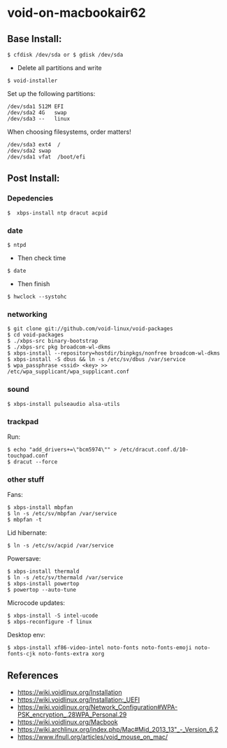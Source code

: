 # void-on-macbookair62

## Base Install: 

```
$ cfdisk /dev/sda or $ gdisk /dev/sda
```
* Delete all partitions and write

```
$ void-installer
```

Set up the following partitions:
```
/dev/sda1 512M EFI
/dev/sda2 4G   swap
/dev/sda3 --   linux
```

When choosing filesystems, order matters!
```
/dev/sda3 ext4  /
/dev/sda2 swap
/dev/sda1 vfat  /boot/efi
```

## Post Install:

### Depedencies

 ```
 $  xbps-install ntp dracut acpid
 ```

### date

 ```
 $ ntpd
 ```
 * Then check time
 ```
 $ date
 ```
 * Then finish
 ```
 $ hwclock --systohc
 ```

### networking
```
$ git clone git://github.com/void-linux/void-packages
$ cd void-packages
$ ./xbps-src binary-bootstrap
$ ./xbps-src pkg broadcom-wl-dkms
$ xbps-install --repository=hostdir/binpkgs/nonfree broadcom-wl-dkms
$ xbps-install -S dbus && ln -s /etc/sv/dbus /var/service
$ wpa_passphrase <ssid> <key> >> /etc/wpa_supplicant/wpa_supplicant.conf
```
  
### sound
```
$ xbps-install pulseaudio alsa-utils
```

### trackpad
Run:
```
$ echo "add_drivers+=\"bcm5974\"" > /etc/dracut.conf.d/10-touchpad.conf
$ dracut --force
```

### other stuff
Fans:
```
$ xbps-install mbpfan
$ ln -s /etc/sv/mbpfan /var/service
$ mbpfan -t
```
 
Lid hibernate:
```
$ ln -s /etc/sv/acpid /var/service
```
  
Powersave:
```
$ xbps-install thermald
$ ln -s /etc/sv/thermald /var/service
$ xbps-install powertop
$ powertop --auto-tune
```

Microcode updates:
```
$ xbps-install -S intel-ucode
$ xbps-reconfigure -f linux
```

Desktop env:
```
$ xbps-install xf86-video-intel noto-fonts noto-fonts-emoji noto-fonts-cjk noto-fonts-extra xorg
```
   
## References
* https://wiki.voidlinux.org/Installation
* https://wiki.voidlinux.org/Installation:_UEFI
* https://wiki.voidlinux.org/Network_Configuration#WPA-PSK_encryption_.28WPA_Personal.29
* https://wiki.voidlinux.org/Macbook
* https://wiki.archlinux.org/index.php/Mac#Mid_2013_13"_-_Version_6,2
* https://www.ifnull.org/articles/void_mouse_on_mac/
